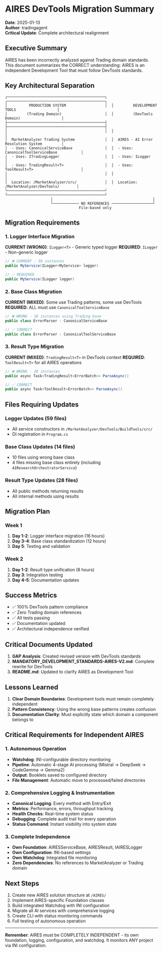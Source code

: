 # AIRES DevTools Migration Summary

**Date**: 2025-01-13  
**Author**: tradingagent  
**Critical Update**: Complete architectural realignment

## Executive Summary

AIRES has been incorrectly analyzed against Trading domain standards. This document summarizes the CORRECT understanding: AIRES is an independent Development Tool that must follow DevTools standards.

## Key Architectural Separation

```
┌─────────────────────────────────────────────┐  ┌─────────────────────────────────────────────┐
│          PRODUCTION SYSTEM                  │  │         DEVELOPMENT TOOLS                   │
│         (Trading Domain)                    │  │         (DevTools Domain)                   │
├─────────────────────────────────────────────┤  ├─────────────────────────────────────────────┤
│                                             │  │                                             │
│  MarketAnalyzer Trading System              │  │  AIRES - AI Error Resolution System         │
│  - Uses: CanonicalServiceBase               │  │  - Uses: CanonicalToolServiceBase           │
│  - Uses: ITradingLogger                     │  │  - Uses: ILogger                            │
│  - Uses: TradingResult<T>                   │  │  - Uses: ToolResult<T>                      │
│                                             │  │                                             │
│  Location: /MarketAnalyzer/src/             │  │  Location: /MarketAnalyzer/DevTools/        │
└─────────────────────────────────────────────┘  └─────────────────────────────────────────────┘
                     │                                              │
                     └──────────── NO REFERENCES ───────────────────┘
                                  File-based only
```

## Migration Requirements

### 1. Logger Interface Migration

**CURRENT (WRONG)**: `ILogger<T>` - Generic typed logger
**REQUIRED**: `ILogger` - Non-generic logger

```csharp
// ❌ CURRENT - 59 instances
public MyService(ILogger<MyService> logger)

// ✅ REQUIRED
public MyService(ILogger logger)
```

### 2. Base Class Migration

**CURRENT (MIXED)**: Some use Trading patterns, some use DevTools
**REQUIRED**: ALL must use `CanonicalToolServiceBase`

```csharp
// ❌ WRONG - 10 instances using Trading base
public class ErrorParser : CanonicalServiceBase

// ✅ CORRECT
public class ErrorParser : CanonicalToolServiceBase
```

### 3. Result Type Migration

**CURRENT (MIXED)**: `TradingResult<T>` in DevTools context
**REQUIRED**: `ToolResult<T>` for all AIRES operations

```csharp
// ❌ WRONG - 28 instances
public async Task<TradingResult<ErrorBatch>> ParseAsync()

// ✅ CORRECT
public async Task<ToolResult<ErrorBatch>> ParseAsync()
```

## Files Requiring Updates

### Logger Updates (59 files)
- All service constructors in `/MarketAnalyzer/DevTools/BuildTools/src/`
- DI registration in `Program.cs`

### Base Class Updates (14 files)
- 10 files using wrong base class
- 4 files missing base class entirely (including `AIResearchOrchestratorService`)

### Result Type Updates (28 files)
- All public methods returning results
- All internal methods using results

## Migration Plan

### Week 1
1. **Day 1-2**: Logger interface migration (16 hours)
2. **Day 3-4**: Base class standardization (12 hours)
3. **Day 5**: Testing and validation

### Week 2
1. **Day 1-2**: Result type unification (8 hours)
2. **Day 3**: Integration testing
3. **Day 4-5**: Documentation updates

## Success Metrics

- ✅ 100% DevTools pattern compliance
- ✅ Zero Trading domain references
- ✅ All tests passing
- ✅ Documentation updated
- ✅ Architectural independence verified

## Critical Documents Updated

1. **GAP Analysis**: Created revised version with DevTools standards
2. **MANDATORY_DEVELOPMENT_STANDARDS-AIRES-V2.md**: Complete rewrite for DevTools
3. **README.md**: Updated to clarify AIRES as Development Tool

## Lessons Learned

1. **Clear Domain Boundaries**: Development tools must remain completely independent
2. **Pattern Consistency**: Using the wrong base patterns creates confusion
3. **Documentation Clarity**: Must explicitly state which domain a component belongs to

## Critical Requirements for Independent AIRES

### 1. Autonomous Operation
- **Watchdog**: INI-configurable directory monitoring
- **Pipeline**: Automatic 4-stage AI processing (Mistral → DeepSeek → CodeGemma → Gemma2)
- **Output**: Booklets saved to configured directory
- **File Management**: Automatic move to processed/failed directories

### 2. Comprehensive Logging & Instrumentation
- **Canonical Logging**: Every method with Entry/Exit
- **Metrics**: Performance, errors, throughput tracking
- **Health Checks**: Real-time system status
- **Debugging**: Complete audit trail for every operation
- **Status Command**: Instant visibility into system state

### 3. Complete Independence
- **Own Foundation**: AIRESServiceBase, AIRESResult, IAIRESLogger
- **Own Configuration**: INI-based settings
- **Own Watchdog**: Integrated file monitoring
- **Zero Dependencies**: No references to MarketAnalyzer or Trading domain

## Next Steps

1. Create new AIRES solution structure at `/AIRES/`
2. Implement AIRES-specific Foundation classes
3. Build integrated Watchdog with INI configuration
4. Migrate all AI services with comprehensive logging
5. Create CLI with status monitoring commands
6. Full testing of autonomous operation

---

**Remember**: AIRES must be COMPLETELY INDEPENDENT - its own foundation, logging, configuration, and watchdog. It monitors ANY project via INI configuration.